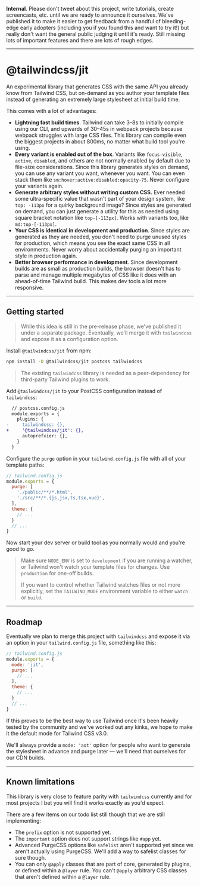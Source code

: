 **Internal**. Please don't tweet about this project, write tutorials, create screencasts, etc. until we are ready to announce it ourselves. We've published it to make it easier to get feedback from a handful of bleeding-edge early adopters (including you if you found this and want to try it!) but really don't want the general public judging it until it's ready. Still missing lots of important features and there are lots of rough edges.

---

# @tailwindcss/jit

An experimental library that generates CSS with the same API you already know from Tailwind CSS, but on-demand as you author your template files instead of generating an extremely large stylesheet at initial build time.

This comes with a lot of advantages:

- **Lightning fast build times**. Tailwind can take 3–8s to initially compile using our CLI, and upwards of 30–45s in webpack projects because webpack struggles with large CSS files. This library can compile even the biggest projects in about 800ms, no matter what build tool you're using.
- **Every variant is enabled out of the box**. Variants like `focus-visible`, `active`, `disabled`, and others are not normally enabled by default due to file-size considerations. Since this library generates styles on demand, you can use any variant you want, whenever you want. You can even stack them like `sm:hover:active:disabled:opacity-75`. Never configure your variants again.
- **Generate arbitrary styles without writing custom CSS.** Ever needed some ultra-specific value that wasn't part of your design system, like `top: -113px` for a quirky background image? Since styles are generated on demand, you can just generate a utility for this as needed using square bracket notation like `top-[-113px]`. Works with variants too, like `md:top-[-113px]`.
- **Your CSS is identical in development and production**. Since styles are generated as they are needed, you don't need to purge unused styles for production, which means you see the exact same CSS in all environments. Never worry about accidentally purging an important style in production again.
- **Better browser performance in development**. Since development builds are as small as production builds, the browser doesn't has to parse and manage multiple megabytes of CSS like it does with an ahead-of-time Tailwind build. This makes dev tools a lot more responsive.

---

## Getting started

> While this idea is still in the pre-release phase, we've published it under a separate package. Eventually, we'll merge it with `tailwindcss` and expose it as a configuration option.

Install `@tailwindcss/jit` from npm:

```sh
npm install -D @tailwindcss/jit postcss tailwindcss
```

> The existing `tailwindcss` library is needed as a peer-dependency for third-party Tailwind plugins to work.

Add `@tailwindcss/jit` to your PostCSS configuration instead of `tailwindcss`:

```diff
  // postcss.config.js
  module.exports = {
    plugins: {
-     tailwindcss: {},
+     '@tailwindcss/jit': {},
      autoprefxier: {},
    }
  }
```

Configure the `purge` option in your `tailwind.config.js` file with all of your template paths:

```js
// tailwind.config.js
module.exports = {
  purge: [
    './public/**/*.html',
    './src/**/*.{js,jsx,ts,tsx,vue}',
  ],
  theme: {
    // ...
  }
  // ...
}
```

Now start your dev server or build tool as you normally would and you're good to go.

> Make sure `NODE_ENV` is set to `development` if you are running a watcher, or Tailwind won't watch your template files for changes. Use `production` for one-off builds.
>
> If you want to control whether Tailwind watches files or not more explicitly, set the `TAILWIND_MODE` environment variable to either `watch` or `build`.

---

## Roadmap

Eventually we plan to merge this project with `tailwindcss` and expose it via an option in your `tailwind.config.js` file, something like this:

```js
// tailwind.config.js
module.exports = {
  mode: 'jit',
  purge: [
    // ...
  ],
  theme: {
    // ...
  }
  // ...
}
```

If this proves to be the best way to use Tailwind once it's been heavily tested by the community and we've worked out any kinks, we hope to make it the default mode for Tailwind CSS v3.0.

We'll always provide a `mode: 'aot'` option for people who want to generate the stylesheet in advance and purge later — we'll need that ourselves for our CDN builds.

---

## Known limitations

This library is very close to feature parity with `tailwindcss` currently and for most projects I bet you will find it works exactly as you'd expect.

There are a few items on our todo list still though that we are still implementing:

- The `prefix` option is not supported yet.
- The `important` option does not support strings like `#app` yet.
- Advanced PurgeCSS options like `safelist` aren't supported yet since we aren't actually using PurgeCSS. We'll add a way to safelist classes for sure though.
- You can only `@apply` classes that are part of core, generated by plugins, or defined within a `@layer` rule. You can't `@apply` arbitrary CSS classes that aren't defined within a `@layer` rule.
